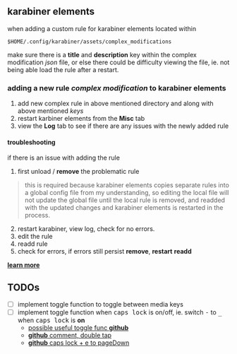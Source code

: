 ## karabiner elements

when adding a custom rule for karabiner elements located within

```shell
$HOME/.config/karabiner/assets/complex_modifications
```

make sure there is a **title** and **description** key within the complex modification _json_ file, or else there could be difficulty viewing the file, ie. not being able load the rule after a restart.

### adding a new rule _complex modification_ to karabiner elements

1. add new complex rule in above mentioned directory and along with above mentioned _keys_
2. restart karbiner elements from the **Misc** tab
3. view the **Log** tab to see if there are any issues with the newly added rule

#### troubleshooting

if there is an issue with adding the rule

1. first unload / **remove** the problematic rule
 > this is required because karabiner elements copies separate rules into a global config file from my understanding, so editing the local file will not update the global file until the local rule is removed, and readded with the updated changes and karabiner elements is restarted in the process.
2. restart karabiner, view log, check for no errors.
3. edit the rule
4. readd rule
5. check for errors, if errors still persist **remove**, **restart** **readd**

[**learn more**](https://github.com/pqrs-org/Karabiner-Elements/issues/1225#issuecomment-401517364)

## TODOs

- [ ] implement toggle function to toggle between media keys
- [ ] implement toggle function when <kbd>caps lock</kbd> is on/off, ie. switch <kbd>-</kbd> to <kbd>_</kbd> when <kbd>caps lock</kbd> is **on**
    - [possible useful toggle func **github**](https://gist.github.com/icanswiftabit/f91413052a95ad3f0ecf43ad9cfc0d53)
    - [**github** comment, double tap](https://gist.github.com/icanswiftabit/f91413052a95ad3f0ecf43ad9cfc0d53)
    - [**github** caps lock + e to pageDown](https://github.com/pqrs-org/Karabiner-Elements/issues/2301#issuecomment-640966466)

